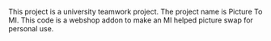 This project is a university teamwork project.
The project name is Picture To MI.
This code is a webshop addon to make an MI helped picture swap for personal use.
